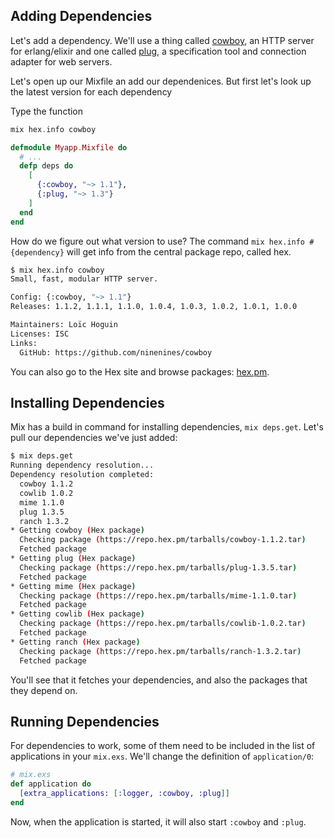 ## Adding Dependencies

Let's add a dependency. We'll use a thing called [cowboy](https://github.com/ninenines/cowboy), an HTTP server for erlang/elixir and one called [plug](https://github.com/elixir-lang/plug), a specification tool and connection adapter for web servers.


Let's open up our Mixfile an add our dependenices.  But first let's look up the latest version for each dependency

Type the function 

```elixir
mix hex.info cowboy
```

```elixir
defmodule Myapp.Mixfile do
  # ...
  defp deps do
    [
      {:cowboy, "~> 1.1"},
      {:plug, "~> 1.3"}
    ]
  end
end
```

How do we figure out what version to use? The command `mix hex.info #{dependency}` will get info from the central package repo, called hex. 

```bash
$ mix hex.info cowboy
Small, fast, modular HTTP server.

Config: {:cowboy, "~> 1.1"}
Releases: 1.1.2, 1.1.1, 1.1.0, 1.0.4, 1.0.3, 1.0.2, 1.0.1, 1.0.0

Maintainers: Loïc Hoguin
Licenses: ISC
Links:
  GitHub: https://github.com/ninenines/cowboy

```

You can also go to the Hex site and browse packages: [hex.pm](https://hex.pm).


## Installing Dependencies

Mix has a build in command for installing dependencies, `mix deps.get`. Let's pull our dependencies we've just added:

```bash
$ mix deps.get
Running dependency resolution...
Dependency resolution completed:
  cowboy 1.1.2
  cowlib 1.0.2
  mime 1.1.0
  plug 1.3.5
  ranch 1.3.2
* Getting cowboy (Hex package)
  Checking package (https://repo.hex.pm/tarballs/cowboy-1.1.2.tar)
  Fetched package
* Getting plug (Hex package)
  Checking package (https://repo.hex.pm/tarballs/plug-1.3.5.tar)
  Fetched package
* Getting mime (Hex package)
  Checking package (https://repo.hex.pm/tarballs/mime-1.1.0.tar)
  Fetched package
* Getting cowlib (Hex package)
  Checking package (https://repo.hex.pm/tarballs/cowlib-1.0.2.tar)
  Fetched package
* Getting ranch (Hex package)
  Checking package (https://repo.hex.pm/tarballs/ranch-1.3.2.tar)
  Fetched package
```

You'll see that it fetches your dependencies, and also the packages that they depend on. 

## Running Dependencies

For dependencies to work, some of them need to be included in the list of applications in your `mix.exs`. We'll change the definition of `application/0`:

```elixir
# mix.exs
def application do
  [extra_applications: [:logger, :cowboy, :plug]]
end
```

Now, when the application is started, it will also start `:cowboy` and `:plug`. 